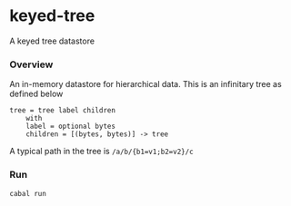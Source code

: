 # keyed-tree
A keyed tree datastore

### Overview
An in-memory datastore for hierarchical data. This is an infinitary tree as defined below

```BNF
tree = tree label children
    with
    label = optional bytes
    children = [(bytes, bytes)] -> tree
```

A typical path in the tree is `/a/b/{b1=v1;b2=v2}/c`

### Run
```
cabal run
```
